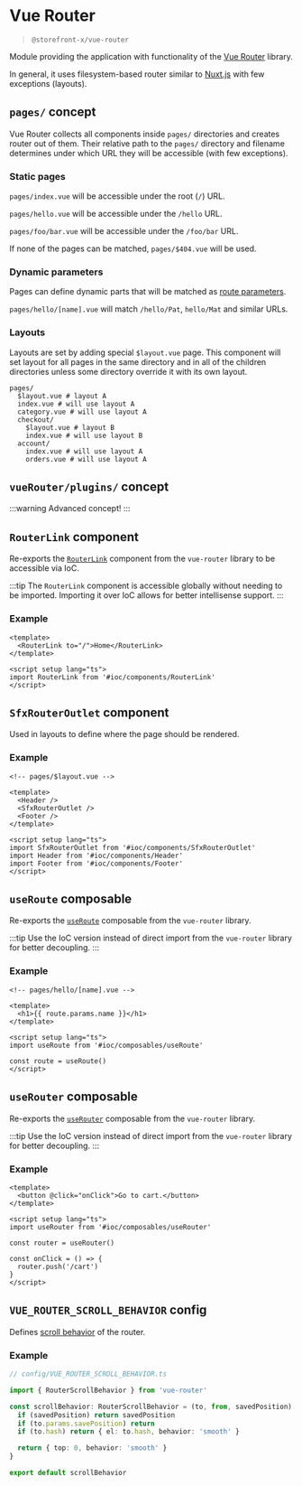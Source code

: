 # Vue Router

> `@storefront-x/vue-router`

Module providing the application with functionality of the [Vue Router](https://router.vuejs.org) library.

In general, it uses filesystem-based router similar to [Nuxt.js](https://nuxtjs.org) with few exceptions (layouts).

## `pages/` concept

Vue Router collects all components inside `pages/` directories and creates router out of them. Their relative path to the `pages/` directory and filename determines under which URL they will be accessible (with few exceptions).

### Static pages

`pages/index.vue` will be accessible under the root (`/`) URL.

`pages/hello.vue` will be accessible under the `/hello` URL.

`pages/foo/bar.vue` will be accessible under the `/foo/bar` URL.

If none of the pages can be matched, `pages/$404.vue` will be used.

### Dynamic parameters

Pages can define dynamic parts that will be matched as [route parameters](https://router.vuejs.org/guide/essentials/dynamic-matching.html).

`pages/hello/[name].vue` will match `/hello/Pat`, `hello/Mat` and similar URLs.

### Layouts

Layouts are set by adding special `$layout.vue` page. This component will set layout for all pages in the same directory and in all of the children directories unless some directory override it with its own layout.

```
pages/
  $layout.vue # layout A
  index.vue # will use layout A
  category.vue # will use layout A
  checkout/
    $layout.vue # layout B
    index.vue # will use layout B
  account/
    index.vue # will use layout A
    orders.vue # will use layout A
```

## `vueRouter/plugins/` concept

:::warning
Advanced concept!
:::

## `RouterLink` component

Re-exports the [`RouterLink`](https://router.vuejs.org/api/#to) component from the `vue-router` library to be accessible via IoC.

:::tip
The `RouterLink` component is accessible globally without needing to be imported. Importing it over IoC allows for better intellisense support.
:::

### Example

```vue
<template>
  <RouterLink to="/">Home</RouterLink>
</template>

<script setup lang="ts">
import RouterLink from '#ioc/components/RouterLink'
</script>
```

## `SfxRouterOutlet` component

Used in layouts to define where the page should be rendered.

### Example

```vue
<!-- pages/$layout.vue -->

<template>
  <Header />
  <SfxRouterOutlet />
  <Footer />
</template>

<script setup lang="ts">
import SfxRouterOutlet from '#ioc/components/SfxRouterOutlet'
import Header from '#ioc/components/Header'
import Footer from '#ioc/components/Footer'
</script>
```

## `useRoute` composable

Re-exports the [`useRoute`](https://router.vuejs.org/api/index.html#useroute) composable from the `vue-router` library.

:::tip
Use the IoC version instead of direct import from the `vue-router` library for better decoupling.
:::

### Example

```vue
<!-- pages/hello/[name].vue -->

<template>
  <h1>{{ route.params.name }}</h1>
</template>

<script setup lang="ts">
import useRoute from '#ioc/composables/useRoute'

const route = useRoute()
</script>
```

## `useRouter` composable

Re-exports the [`useRouter`](https://router.vuejs.org/api/index.html#userouter) composable from the `vue-router` library.

:::tip
Use the IoC version instead of direct import from the `vue-router` library for better decoupling.
:::

### Example

```vue
<template>
  <button @click="onClick">Go to cart.</button>
</template>

<script setup lang="ts">
import useRouter from '#ioc/composables/useRouter'

const router = useRouter()

const onClick = () => {
  router.push('/cart')
}
</script>
```

## `VUE_ROUTER_SCROLL_BEHAVIOR` config

Defines [scroll behavior](https://router.vuejs.org/guide/advanced/scroll-behavior.html) of the router.

### Example

```ts
// config/VUE_ROUTER_SCROLL_BEHAVIOR.ts

import { RouterScrollBehavior } from 'vue-router'

const scrollBehavior: RouterScrollBehavior = (to, from, savedPosition) => {
  if (savedPosition) return savedPosition
  if (to.params.savePosition) return
  if (to.hash) return { el: to.hash, behavior: 'smooth' }

  return { top: 0, behavior: 'smooth' }
}

export default scrollBehavior
```
